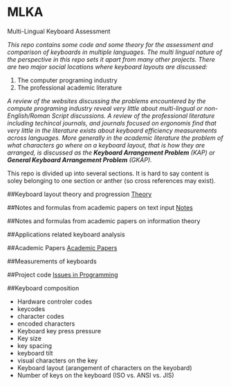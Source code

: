 # MLKA
Multi-Lingual Keyboard Assessment

_This repo contains some code and some theory for the assessment and comparison of keyboards in multiple languages. The multi lingual nature of the perspective in this repo sets it apart from many other projects. There are two major social locations where keyboard layouts are discussed:_
  1. The computer programing industry
  2. The professional academic literature

_A review of the websites discussing the problems encountered by the compute programing industry reveal very little about multi-lingual or non-English/Roman Script discussions. A review of the professional literature including techincal journals, and journals focused on ergonomis find that very little in the literature exists about keyboard efficiency measurements across languages. More generally in the academic literature the problem of what characters go where on a keyboard layout, that is how they are arranged, is discussed as the **Keyboard Arrangement Problem** (KAP) or **General Keyboard Arrangement Problem** (GKAP)._

This repo is divided up into several sections. It is hard to say content is soley belonging to one section or anther (so cross references may exist).

##Keyboard layout theory and progression
[Theory](/Theory.md)

##Notes and formulas from academic papers on text input
[Notes](/notes.md)

##Notes and formulas from academic papers on information theory

##Applications related keyboard analysis

##Academic Papers
[Academic Papers](/AcademicPapersToCheckOut.md)

##Measurements of keyboards

##Project code
[Issues in Programming](/PythonHelps.md)

##Keyboard composition
* Hardware controler codes
* keycodes
* character codes
* encoded characters
* Keyboard key press pressure
* Key size
* key spacing
* keyboard tilt
* visual characters on the key
* Keyboard layout (arangement of characters on the keyobard)
* Number of keys on the keyboard (ISO vs. ANSI vs. JIS)

